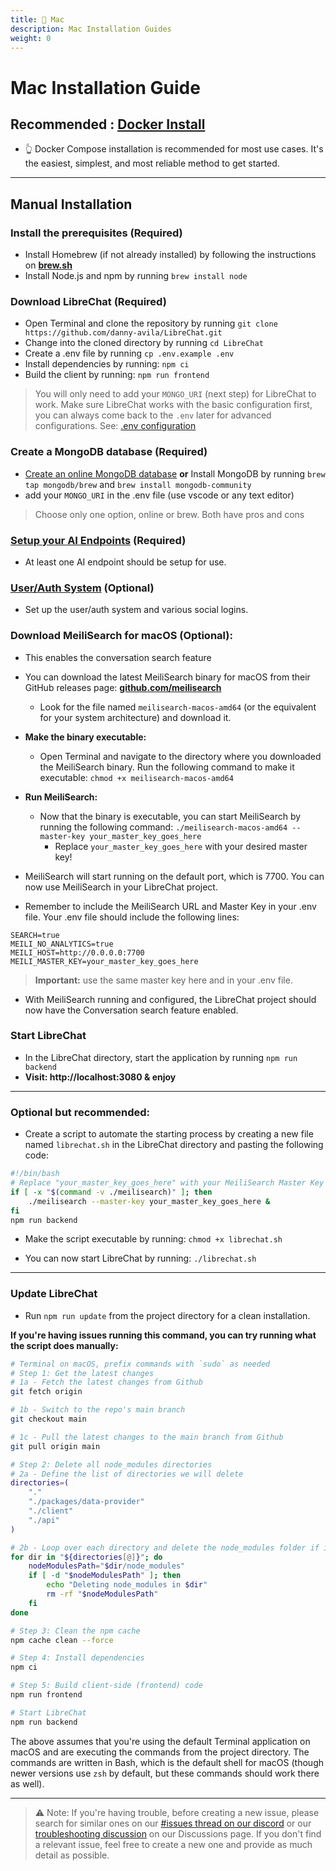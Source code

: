 ```yaml
---
title: 🍎 Mac
description: Mac Installation Guides
weight: 0
---
```


# Mac Installation Guide
## **Recommended : [Docker Install](docker_compose_install.md)**
- 👆 Docker Compose installation is recommended for most use cases. It's the easiest, simplest, and most reliable method to get started.

---

## **Manual Installation**

### Install the prerequisites (Required)
- Install Homebrew (if not already installed) by following the instructions on **[brew.sh](https://brew.sh/)**
- Install Node.js and npm by running `brew install node`

### Download LibreChat (Required)
- Open Terminal and clone the repository by running `git clone https://github.com/danny-avila/LibreChat.git`
- Change into the cloned directory by running `cd LibreChat`
- Create a .env file by running `cp .env.example .env`
- Install dependencies by running: `npm ci`
- Build the client by running: `npm run frontend`

> You will only need to add your `MONGO_URI` (next step) for LibreChat to work. Make sure LibreChat works with the basic configuration first, you can always come back to the `.env` later for advanced configurations. See: [.env configuration](../configuration/dotenv.md)

### Create a MongoDB database (Required)
- [Create an online MongoDB database](../configuration/mongodb.md) **or** Install MongoDB by running `brew tap mongodb/brew` and `brew install mongodb-community`
- add your `MONGO_URI` in the .env file (use vscode or any text editor)

> Choose only one option, online or brew. Both have pros and cons

### [Setup your AI Endpoints](../configuration/ai_setup.md) (Required)
- At least one AI endpoint should be setup for use.

### [User/Auth System](../configuration/user_auth_system.md) (Optional)
- Set up the user/auth system and various social logins.

### **Download MeiliSearch for macOS (Optional):**
- This enables the conversation search feature
- You can download the latest MeiliSearch binary for macOS from their GitHub releases page: **[github.com/meilisearch](https://github.com/meilisearch/meilisearch/releases)**
  - Look for the file named `meilisearch-macos-amd64` (or the equivalent for your system architecture) and download it.

- **Make the binary executable:**
  - Open Terminal and navigate to the directory where you downloaded the MeiliSearch binary. Run the following command to make it executable: `chmod +x meilisearch-macos-amd64`

- **Run MeiliSearch:**
  - Now that the binary is executable, you can start MeiliSearch by running the following command: `./meilisearch-macos-amd64 --master-key your_master_key_goes_here`
    - Replace `your_master_key_goes_here` with your desired master key!

- MeiliSearch will start running on the default port, which is 7700. You can now use MeiliSearch in your LibreChat project.

- Remember to include the MeiliSearch URL and Master Key in your .env file. Your .env file should include the following lines:

```
SEARCH=true
MEILI_NO_ANALYTICS=true
MEILI_HOST=http://0.0.0.0:7700
MEILI_MASTER_KEY=your_master_key_goes_here
```

>  **Important:** use the same master key here and in your .env file.

- With MeiliSearch running and configured, the LibreChat project should now have the Conversation search feature enabled.

### Start LibreChat
- In the LibreChat directory, start the application by running `npm run backend`
- **Visit: http://localhost:3080 & enjoy**

---

### Optional but recommended:

- Create a script to automate the starting process by creating a new file named `librechat.sh` in the LibreChat directory and pasting the following code:

``` bash title="librechat.sh"
#!/bin/bash
# Replace "your_master_key_goes_here" with your MeiliSearch Master Key
if [ -x "$(command -v ./meilisearch)" ]; then
    ./meilisearch --master-key your_master_key_goes_here &
fi
npm run backend
```

- Make the script executable by running: `chmod +x librechat.sh`

- You can now start LibreChat by running: `./librechat.sh`

---

### Update LibreChat

- Run `npm run update` from the project directory for a clean installation.

**If you're having issues running this command, you can try running what the script does manually:**

```bash
# Terminal on macOS, prefix commands with `sudo` as needed
# Step 1: Get the latest changes
# 1a - Fetch the latest changes from Github
git fetch origin

# 1b - Switch to the repo's main branch
git checkout main

# 1c - Pull the latest changes to the main branch from Github
git pull origin main

# Step 2: Delete all node_modules directories
# 2a - Define the list of directories we will delete
directories=(
    "."
    "./packages/data-provider"
    "./client"
    "./api"
)

# 2b - Loop over each directory and delete the node_modules folder if it exists
for dir in "${directories[@]}"; do
    nodeModulesPath="$dir/node_modules"
    if [ -d "$nodeModulesPath" ]; then
        echo "Deleting node_modules in $dir"
        rm -rf "$nodeModulesPath"
    fi
done

# Step 3: Clean the npm cache
npm cache clean --force

# Step 4: Install dependencies
npm ci

# Step 5: Build client-side (frontend) code
npm run frontend

# Start LibreChat
npm run backend
```

The above assumes that you're using the default Terminal application on macOS and are executing the commands from the project directory. The commands are written in Bash, which is the default shell for macOS (though newer versions use `zsh` by default, but these commands should work there as well).

---

>⚠️ Note: If you're having trouble, before creating a new issue, please search for similar ones on our [#issues thread on our discord](https://discord.librechat.ai) or our [troubleshooting discussion](https://github.com/danny-avila/LibreChat/discussions/categories/troubleshooting) on our Discussions page. If you don't find a relevant issue, feel free to create a new one and provide as much detail as possible.
